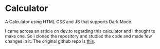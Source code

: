 # Calculator
A Calculator using HTML CSS and JS that supports Dark Mode.

I came across an article on dev.to regarding this calculator and i thought to make one. So i cloned the repository and studied the code and made few changes in it.
The original github repo is [this](https://github.com/Mohammad-Farmaan/JavaScript-Calculator).
